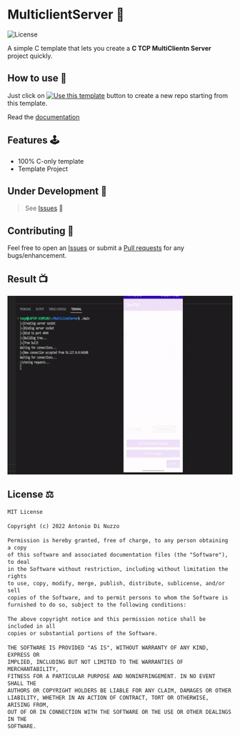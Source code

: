 
# MulticlientServer 🧞‍
![License](https://img.shields.io/github/license/Indisparte/MulticlientServer?logo=MIT)

A simple C template that lets you create a **C TCP MultiClientn Server** project quickly. 

## How to use 👣

Just click on [![Use this template](https://img.shields.io/badge/-Use%20this%20template-brightgreen)](https://github.com/Indisparte/MulticlientServer/generate) button to create a new repo starting from this template.

Read the [documentation](https://github.com/Indisparte/MulticlientServer/wiki)

## Features 🕹

- 100% C-only template
- Template Project

## Under Development 🚧
> See [Issues](https://github.com/Indisparte/MulticlientServer/issues) 🚨

## Contributing 🤝

Feel free to open an [Issues](https://github.com/Indisparte/MulticlientServer/issues) or submit a [Pull requests](https://github.com/Indisparte/MulticlientServer/pulls) for any bugs/enhancement.

## Result 📺
<img src="https://github.com/Indisparte/MulticlientServer/blob/main/serverandclient.gif" width="700px" height="400px" /> 

## License ⚖️
```
MIT License

Copyright (c) 2022 Antonio Di Nuzzo

Permission is hereby granted, free of charge, to any person obtaining a copy
of this software and associated documentation files (the "Software"), to deal
in the Software without restriction, including without limitation the rights
to use, copy, modify, merge, publish, distribute, sublicense, and/or sell
copies of the Software, and to permit persons to whom the Software is
furnished to do so, subject to the following conditions:

The above copyright notice and this permission notice shall be included in all
copies or substantial portions of the Software.

THE SOFTWARE IS PROVIDED "AS IS", WITHOUT WARRANTY OF ANY KIND, EXPRESS OR
IMPLIED, INCLUDING BUT NOT LIMITED TO THE WARRANTIES OF MERCHANTABILITY,
FITNESS FOR A PARTICULAR PURPOSE AND NONINFRINGEMENT. IN NO EVENT SHALL THE
AUTHORS OR COPYRIGHT HOLDERS BE LIABLE FOR ANY CLAIM, DAMAGES OR OTHER
LIABILITY, WHETHER IN AN ACTION OF CONTRACT, TORT OR OTHERWISE, ARISING FROM,
OUT OF OR IN CONNECTION WITH THE SOFTWARE OR THE USE OR OTHER DEALINGS IN THE
SOFTWARE.
```
 
